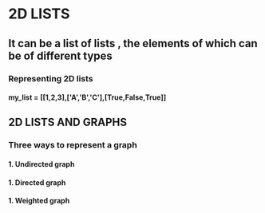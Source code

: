 # 2D LISTS

## It can be a list of lists , the elements of which can be of different types


### Representing 2D lists

#### my_list = [[1,2,3],['A','B','C'],[True,False,True]]


## 2D LISTS AND GRAPHS

### Three ways to represent a graph

#### 1. Undirected graph
#### 1. Directed graph
#### 1. Weighted graph

